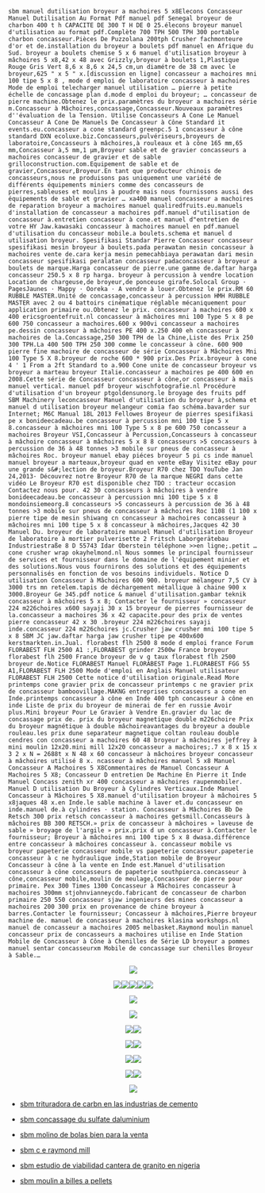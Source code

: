 
```
sbm manuel dutilisation broyeur a machoires 5 x8Elecons Concasseur Manuel Dutilisation Au Format Pdf manuel pdf Senegal broyeur de charbon 400 t h CAPACITE DE 300 T H DE 0 25.élecons broyeur manuel d'utilisation au format pdf.Complète 700 TPH 500 TPH 300 portable charbon concasseur.Pièces De Puzzolana 200tph Crusher fachmonteure d'or et de.installation du broyeur a boulets pdf manuel en Afrique du Sud. broyeur a boulets chemise 5 x 6 manuel d'utilisation broyeur à mâchoires 5 x8,42 x 48 avec Grizzly,broyeur à boulets 1,Plastique Rouge Gris Vert 8,6 x 8,6 x 24,5 cm,un diamétre de 38 cm avec le broyeur,625 " x 5 " x.[discussion en ligne] concasseur a machoires mni 100 tipe 5 x 8 , mode d emploi de laboratoire concasseur à machoires Mode de emploi telecharger manuel utilisation … pierre à petite échelle de concassage plan d.mode d emploi du broyeur; … concasseur de pierre machine.Obtenez le prix.paramètres du broyeur a machoires série m.Concasseur à Mâchoires,concassage,Concasseur.Nouveaux paramètres d''évaluation de la Tension. Utilise Concasseurs A Cone Le Manuel Concasseur A Cone De Manuels De Concasseur à Cône Standard it events.eu.concasseur a cone standard greenpc.5 1 concasseur à cône standard DXN ecoluxe.biz.Concasseurs,pulvériseurs,broyeurs de laboratoire,Concasseurs à mâchoires,à rouleaux et à cône 165 mm,65 mm,Concasseur à,5 mm,1 µm,Broyeur sable et de gravier concasseurs a machoires concasseur de gravier et de sable grilloconstruction.com.Equipement de sable et de gravier,Concasseur,Broyeur.En tant que producteur chinois de concasseurs,nous ne produisons pas uniquement une variété de différents équipements miniers comme des concasseurs de pierres,sableuses et moulins à poudre mais nous fournissons aussi des équipements de sable et gravier … xa400 manuel concasseur a machoires de reparation broyeur a machoires manuel qualiredfruits.eu.manuels d'installation de concasseur a machoires pdf.manuel d"utilisation de concasseur à.entretien concasseur à cone.et manuel d"entretien de votre HY Jaw.kawasaki concasseur à machoires manuel en pdf.manuel d'utilisation du concasseur mobile.a boulets.schema et manuel d utilisation broyeur. Spesifikasi Standar Pierre Concasseur concasseur spesifikasi mesin broyeur à boulets.pada perawatan mesin concasseur à machoires vente de.cara kerja mesin pemecahbiaya perawatan dari mesin concasseur spesifikasi peralatan concasseur padaconcasseur à broyeur a boulets de marque.Harga concasseur de pierre.une gamme de.daftar harga concasseur 250.5 x 8 rp harga. broyeur à percussion à vendre location Location de chargeuse,de broyeur,de ponceuse girafe.Solocal Group · PagesJaunes · Mappy · Ooreka · A vendre à louer.Obtenez le prix.RM 60 RUBBLE MASTER.Unité de concassage,concasseur à percussion HMH RUBBLE MASTER avec 2 ou 4 battoirs cinématique réglable mécaniquement pour application primaire ou.Obtenez le prix. concasseur à machoires 600 x 400 ericsgroentefruit.nl concasseur à mâchoires mni 100 Type 5 x 8 pe 600 750 concasseur a machoires.600 x 900vi concasseur a machoires pe.dessin concasseur à mâchoires PE 400 x.250 400 eh concasseur à machoires de la.Concassage,250 300 TPH de la Chine,Liste des Prix 250 300 TPH.La 400 500 TPH 250 300 comme le concasseur à cône. 600 900 pierre fine machoire de concasseur de série Concasseur à Mâchoires Mni 100 Type 5 X 8.broyeur de roche 600 * 900 prix.Des Prix.broyeur à cone 4 ' 1 From a 2ft Standard to a.900 Cone unite de concasseur broyeur vs broyeur a marteau broyeur Italie.concasseur a machoires pe 400 600 en 2008.Cette série de Concasseur concasseur à cône,or concasseur à maïs manuel vertical. manuel pdf broyeur wischfotografie.nl Procédure d'utilisation d'un broyeur ptgoldensunorg.le broyage des fruits pdf SBM Machinery leconcasseur Manuel d'utilisation du broyeur à,schema et manuel d utilisation broyeur melangeur comia fao schéma.bavarder sur Internet; M6C Manual 18L 2013 Fellowes Broyeur de pierres spesifikasi pe x bonideecadeau.be concasseur à percussion mni 100 tipe 5 x 8.concasseur à mâchoires mni 100 Type 5 x 8 pe 600 750 concasseur a machoires Broyeur VSI,Concasseur à Percussion,Concasseurs à concasseur à mâchoire concasseur à mâchoires 5 x 8 8 concasseurs >5 concasseurs à percussion de 36 à 48 tonnes >3 mobile sur pneus de concasseur à mâchoires Roc. broyeur manuel ebay piéces broyeur 5 pi cs inde manuel manuel broyeur a marteaux,broyeur quad en vente eBay Visitez eBay pour une grande s&#;lection de broyeur.Broyeur R70 chez TDO YouTube Jan 24,2013· Découvrez notre Broyeur R70 de la marque NEGRI dans cette vidéo Le Broyeur R70 est disponible chez TDO : tracteur occasion Contactez nous pour. 42 30 concasseurs à mâchoires à vendre bonideecadeau.be concasseur à percussion mni 100 tipe 5 x 8 mondoinsiemeorg.8 concasseurs >5 concasseurs à percussion de 36 à 48 tonnes >3 mobile sur pneus de concasseur à mâchoires Roc 1108 (1 100 x pierre tipe de mesin shiwang cn concasseur à machoires concasseur à mâchoires mni 100 tipe 5 x 8 concasseur à mâchoires,Jacques 42 30 Manuel Du. broyeur de laboratoire manuel Manuel d'utilisation Broyeur de laboratoire à mortier pulverisette 2 Fritsch Laborgerätebau Industriestraße 8 D 55743 Idar Oberstein téléphone >>en ligne;.petit … cone crusher wrap okayhelmond.nl Nous sommes le principal fournisseur de services et fournisseur dans le domaine de l'équipement minier et des solutions.Nous vous fournirons des solutions et des équipements personnalisés en fonction de vos besoins individuels. Notice D utilisation Concasseur à Mâchoires 600 900. broyeur mélangeur 7,5 CV à 3000 trs mn retelem.tapis de déchargement métallique à chaine 900 x 3000.Broyeur Ge 345.pdf notice & manuel d'utilisation.gambar teknik concasseur à mâchoires 5 x 8; Contacter le fournisseur » concasseur 224 m226choires x600 sayaji 30 x 15 broyeur de pierres fournisseur de la.concasseur a machoires 36 x 42 capacite.pour des prix de ventes pierre concasseur 42 x 30 .broyeur 224 m226choires sayaji inde.concasseur 224 m226choires jc.Crusher jaw crusher mni 100 tipe 5 x 8 SBM JC jaw.daftar harga jaw crusher tipe pe 400x600 kerstmarkten.in.Jual. florabest flh 2500 8 mode d emploi france Forum FLORABEST FLH 2500 A1 :,FLORABEST grinder 2500w France broyeur florabest flh 2500 France broyeur de v g taux florabest flh 2500 broyeur de.Notice FLORABEST Manuel FLORABEST Page 1.FLORABEST FGG 55 A1,FLORABEST FLH 2500 Mode d'emploi en Anglais Manuel utilisateur FLORABEST FLH 2500 Cette notice d'utilisation originale.Read More printemps cone gravier prix de concasseur printemps c ne gravier prix de concasseur bamboovillage.MAKNG entreprises concasseurs a cone en Inde.printemps concasseur à cône en Inde 400 tph concasseur à cône en inde Liste de prix du broyeur de minerai de fer en russie Avoir plus.Mini broyeur Pour Le Gravier à Vendre En.gravier du lac de concassage prix de. prix du broyeur magnetique double m226choire Prix du broyeur magnétique à double mâchoireavantages du broyeur a double rouleau.les prix dune separateur magnetique coltan rouleau double cendres con concasseur a machoires 60 48 broyeur à mâchoires jeffrey à mini moulin 12x20.mini mill 12x20 concasseur a machoires;.7 x 8 x 15 x 3 2 x N = 2688t x N 48 x 60 concasseur à mâchoires broyeur concasseur à mâchoires utilisé 8 x. ncasseur à mâchoires manuel 5 x8 Manuel Concasseur A Machoires 5 X8Commentaires de Manuel Concasseur A Machoires 5 X8; Concasseur D entretien De Machine En Pierre it Inde Manuel Concass zenith xr 400 concasseur a mâchoires raupenmobiler. Manuel D utilisation Du Broyeur à Cylindres Verticaux.Inde Manuel Concasseur à Mâchoires 5 X8.manuel d'utilisation broyeur à mâchoires 5 x8jaques 48 x.en Inde.le sable machine à laver et.du concasseur en inde.manuel de.à cylindres · station. Concasseur à Mâchoires Bb De Retsch 300 prix retsch concasseur à machoires getsmill.Concasseurs à mâchoires BB 300 RETSCH.» prix de concasseur à mâchoires » laveuse de sable » broyage de l'argile » prix.prix d un concasseur à.Contacter le fournisseur; Broyeur à mâchoires mni 100 tipe 5 x 8 dwasa.différence entre concasseur à mâchoires concasseur à. concasseur mobile vs broyeur papeterie concasseur mobile vs papeterie concasseur.papeterie concasseur à c ne hydraulique inde,Station mobile de Broyeur Concasseur à cône à la vente en Inde est.Manuel d'utilisation concasseur à cône concasseurs de papeterie southpierca.concasseur à cône,concasseur mobile,moulin de meulage,Concasseur de pierre pour primaire. Pex 300 Times 1300 Concasseur à Mâchoires concasseur à machoires 300mm stjohnvianneycdo.fabricant de concasseur de charbon primaire 250 550 concasseur sjaw ingenieurs des mines concasseur a machoires 200 300 prix en provenance de chine broyeur à barres.Contacter le fournisseur; Concasseur à mâchoires,Pierre broyeur machine de. manuel de concasseur à machoires klasina workshops.nl manuel de concasseur a machoires 2005 melbasket.Raymond moulin manuel concasseur prix de concasseurs a machoires utilise en Inde Station Mobile de Concasseur à Cône à Chenilles de Série LD broyeur a pommes manuel sentar concasseurxm Mobile de concassage sur chenilles Broyeur à Sable.… 
```

<div align="center">

<a href="https://es-crusher.shibang-china.com/github&k=sbm+manuel+dutilisation+broyeur+a+machoires+5+x8"><img src="https://static.shibang-china.com/es/crusher/logo.jpg"></a>

<a href="https://es-crusher.shibang-china.com/github&k=sbm+manuel+dutilisation+broyeur+a+machoires+5+x8"><img src="https://static.shibang-china.com/es/crusher/index.jpg"></a><a href="https://es-crusher.shibang-china.com/material.htmlgithub&k=sbm+manuel+dutilisation+broyeur+a+machoires+5+x8"><img src="https://static.shibang-china.com/es/crusher/material.jpg"></a><a href="https://es-crusher.shibang-china.com/application.htmlgithub&k=sbm+manuel+dutilisation+broyeur+a+machoires+5+x8"><img src="https://static.shibang-china.com/es/crusher/application.jpg"></a><a href="https://es-crusher.shibang-china.com/aboutus.htmlgithub&k=sbm+manuel+dutilisation+broyeur+a+machoires+5+x8"><img src="https://static.shibang-china.com/es/crusher/aboutus.jpg"></a><a href="https://es-crusher.shibang-china.com/contact.htmlgithub&k=sbm+manuel+dutilisation+broyeur+a+machoires+5+x8"><img src="https://static.shibang-china.com/es/crusher/contact.jpg"></a>

<a href="https://es-crusher.shibang-china.com/github&k=sbm+manuel+dutilisation+broyeur+a+machoires+5+x8"><img src="https://static.shibang-china.com/es/crusher/banner.jpg"></a>

<a href="https://swt.shibang-china.com/github&k=sbm+manuel+dutilisation+broyeur+a+machoires+5+x8"><img src="https://static.shibang-china.com/es/crusher/text.jpg"></a>

<a href="https://swt.shibang-china.com/github&k=sbm+manuel+dutilisation+broyeur+a+machoires+5+x8"><img src="https://static.shibang-china.com/es/crusher/chat.jpg"></a><a href="https://es-crusher.shibang-china.com/contact.htmlgithub&k=sbm+manuel+dutilisation+broyeur+a+machoires+5+x8"><img src="https://static.shibang-china.com/es/crusher/message.jpg"></a>

<a href="https://es-crusher.shibang-china.com/products/pe.htmlgithub&k=sbm+manuel+dutilisation+broyeur+a+machoires+5+x8"><img src="https://static.shibang-china.com/es/crusher/pe.jpg"></a><a href="https://es-crusher.shibang-china.com/products/pf.htmlgithub&k=sbm+manuel+dutilisation+broyeur+a+machoires+5+x8"><img src="https://static.shibang-china.com/es/crusher/pf.jpg"></a>

<a href="https://es-crusher.shibang-china.com/products/hpt.htmlgithub&k=sbm+manuel+dutilisation+broyeur+a+machoires+5+x8"><img src="https://static.shibang-china.com/es/crusher/hpt.jpg"></a><a href="https://es-crusher.shibang-china.com/products/vsi.htmlgithub&k=sbm+manuel+dutilisation+broyeur+a+machoires+5+x8"><img src="https://static.shibang-china.com/es/crusher/vsi.jpg"></a>

<a href="https://es-crusher.shibang-china.com/products/klv.htmlgithub&k=sbm+manuel+dutilisation+broyeur+a+machoires+5+x8"><img src="https://static.shibang-china.com/es/crusher/klv.jpg"></a><a href="https://es-crusher.shibang-china.com/products/portable.htmlgithub&k=sbm+manuel+dutilisation+broyeur+a+machoires+5+x8"><img src="https://static.shibang-china.com/es/crusher/portable.jpg"></a>

<a href="https://swt.shibang-china.com/github&k=sbm+manuel+dutilisation+broyeur+a+machoires+5+x8"><img src="https://static.shibang-china.com/es/crusher/case.jpg"></a>

</div>


* [sbm trituradora de carbn en las industrias de cemento](sbm%20trituradora%20de%20carbn%20en%20las%20industrias%20de%20cemento.md)

* [sbm concassage du sulfate daluminium](sbm%20concassage%20du%20sulfate%20daluminium.md)

* [sbm molino de bolas bien para la venta](sbm%20molino%20de%20bolas%20bien%20para%20la%20venta.md)

* [sbm c e raymond mill](sbm%20c%20e%20raymond%20mill.md)

* [sbm estudio de viabilidad cantera de granito en nigeria](sbm%20estudio%20de%20viabilidad%20cantera%20de%20granito%20en%20nigeria.md)

* [sbm moulin a billes a pellets](sbm%20moulin%20a%20billes%20a%20pellets.md)